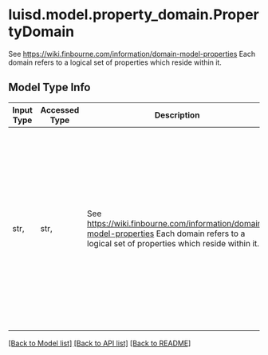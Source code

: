 # luisd.model.property_domain.PropertyDomain

See https://wiki.finbourne.com/information/domain-model-properties                Each domain refers to a logical set of properties which reside within it.

## Model Type Info
Input Type | Accessed Type | Description | Notes
------------ | ------------- | ------------- | -------------
str,  | str,  | See https://wiki.finbourne.com/information/domain-model-properties                Each domain refers to a logical set of properties which reside within it. | must be one of ["NotDefined", "Transaction", "Portfolio", "Holding", "ReferenceHolding", "TransactionConfiguration", "Instrument", "CutLabelDefinition", "Analytic", "PortfolioGroup", "Person", "AccessMetadata", "Order", "UnitResult", "MarketData", "ConfigurationRecipe", "Allocation", "Calendar", "LegalEntity", "Placement", "Execution", "Block", "Participation", "Package", "OrderInstruction", "CustomEntity", ] 

[[Back to Model list]](../../README.md#documentation-for-models) [[Back to API list]](../../README.md#documentation-for-api-endpoints) [[Back to README]](../../README.md)

